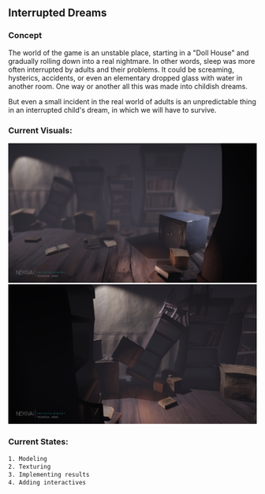 ## Interrupted Dreams

### Concept

The world of the game is an unstable place, starting in a "Doll House" and gradually rolling down into a real nightmare. In other words, sleep was more often interrupted by adults and their problems. It could be screaming, hysterics, accidents, or even an elementary dropped glass with water in another room. One way or another all this was made into childish dreams.

But even a small incident in the real world of adults is an unpredictable thing in an interrupted child's dream, in which we will have to survive.

### Current Visuals:

![Pre Alpha](Screenshots/pre_alpha_0.3.jpg "Demo room camera set")
![Pre Alpha](Screenshots/pre_alpha_0.4.jpg "Demo room camera set (corners)")

### Current States:
	1. Modeling
	2. Texturing
	3. Implementing results
	4. Adding interactives  
